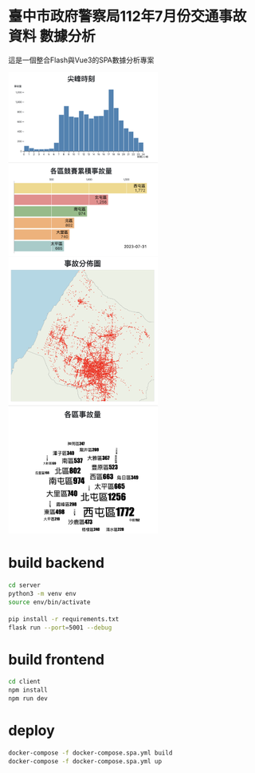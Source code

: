 # 臺中市政府警察局112年7月份交通事故資料 數據分析

這是一個整合Flash與Vue3的SPA數據分析專案

<img src="screenshot1.png" alt="image" width="300" height="auto">
<img src="screenshot2.png" alt="image" width="300" height="auto">


# build backend

```sh
cd server
python3 -m venv env
source env/bin/activate

pip install -r requirements.txt
flask run --port=5001 --debug
```


# build frontend

```sh
cd client
npm install
npm run dev
```

# deploy

```sh
docker-compose -f docker-compose.spa.yml build
docker-compose -f docker-compose.spa.yml up
```